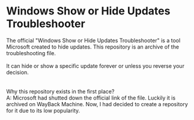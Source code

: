 # Windows Show or Hide Updates Troubleshooter
The official "Windows Show or Hide Updates Troubleshooter" is a tool Microsoft created to hide updates. This repository is an archive of the troubleshooting file.
<br>
<br>
It can hide or show a specific update forever or unless you reverse your decision.
<br>
<br>
<br>
Why this repository exists in the first place?
<br>
A: Microsoft had shutted down the official link of the file. Luckily it is archived on WayBack Machine.
Now, I had decided to create a repository for it due to its low popularity.
